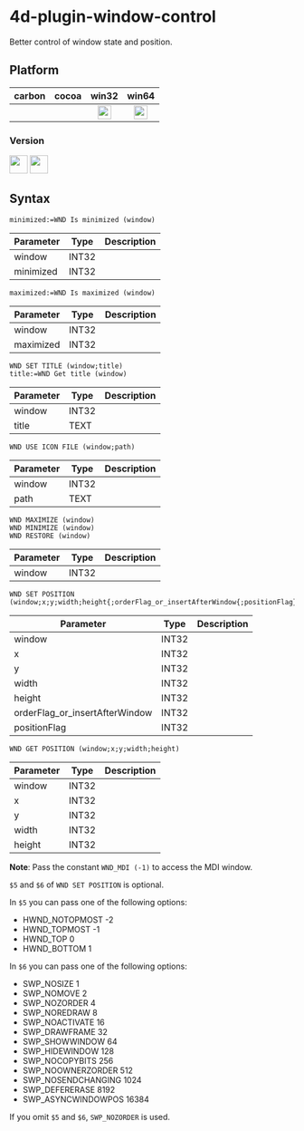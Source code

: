 # 4d-plugin-window-control
Better control of window state and position.

## Platform

| carbon | cocoa | win32 | win64 |
|:------:|:-----:|:---------:|:---------:|
|||<img src="https://cloud.githubusercontent.com/assets/1725068/22371562/1b091f0a-e4db-11e6-8458-8653954a7cce.png" width="24" height="24" />|<img src="https://cloud.githubusercontent.com/assets/1725068/22371562/1b091f0a-e4db-11e6-8458-8653954a7cce.png" width="24" height="24" />|

### Version

<img src="https://cloud.githubusercontent.com/assets/1725068/18940649/21945000-8645-11e6-86ed-4a0f800e5a73.png" width="32" height="32" /> <img src="https://cloud.githubusercontent.com/assets/1725068/18940648/2192ddba-8645-11e6-864d-6d5692d55717.png" width="32" height="32" />

## Syntax

```
minimized:=WND Is minimized (window)
```

Parameter|Type|Description
------------|------|----
window|INT32|
minimized|INT32|

```
maximized:=WND Is maximized (window)
```

Parameter|Type|Description
------------|------|----
window|INT32|
maximized|INT32|

```
WND SET TITLE (window;title)
title:=WND Get title (window)
```

Parameter|Type|Description
------------|------|----
window|INT32|
title|TEXT|

```
WND USE ICON FILE (window;path)
```

Parameter|Type|Description
------------|------|----
window|INT32|
path|TEXT|


```
WND MAXIMIZE (window)
WND MINIMIZE (window)
WND RESTORE (window)
```

Parameter|Type|Description
------------|------|----
window|INT32|

```
WND SET POSITION (window;x;y;width;height{;orderFlag_or_insertAfterWindow{;positionFlag}})
```

Parameter|Type|Description
------------|------|----
window|INT32|
x|INT32|
y|INT32|
width|INT32|
height|INT32|
orderFlag_or_insertAfterWindow|INT32|
positionFlag|INT32|

```
WND GET POSITION (window;x;y;width;height)
```

Parameter|Type|Description
------------|------|----
window|INT32|
x|INT32|
y|INT32|
width|INT32|
height|INT32|

**Note**: Pass the constant ``WND_MDI (-1)`` to access the MDI window.

``$5`` and ``$6`` of ``WND SET POSITION`` is optional. 

In ``$5`` you can pass one of the following options: 

* HWND_NOTOPMOST -2
* HWND_TOPMOST -1
* HWND_TOP 0
* HWND_BOTTOM 1

In ``$6`` you can pass one of the following options: 

* SWP_NOSIZE 1
* SWP_NOMOVE 2
* SWP_NOZORDER 4
* SWP_NOREDRAW 8
* SWP_NOACTIVATE 16
* SWP_DRAWFRAME 32
* SWP_SHOWWINDOW 64
* SWP_HIDEWINDOW 128
* SWP_NOCOPYBITS 256
* SWP_NOOWNERZORDER 512
* SWP_NOSENDCHANGING 1024
* SWP_DEFERERASE 8192
* SWP_ASYNCWINDOWPOS 16384
 
If you omit ``$5`` and ``$6``, ``SWP_NOZORDER`` is used.
